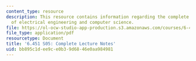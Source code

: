 ```yaml
---
content_type: resource
description: This resource contains information regarding the complete lecture notes
  of electrical engineering and computer science.
file: https://ol-ocw-studio-app-production.s3.amazonaws.com/courses/6-451-principles-of-digital-communication-ii-spring-2005/bb895c1dee9ce0b39d6846e0aa984981_MIT6_451S05_FullLecNotes.pdf
file_type: application/pdf
resourcetype: Document
title: '6.451 S05: Complete Lecture Notes'
uid: bb895c1d-ee9c-e0b3-9d68-46e0aa984981
---
```

